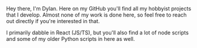 Hey there, I'm Dylan. Here on my GitHub you'll find all my hobbyist projects that I develop. Almost none of my work is done here, so feel free to reach out directly if you're interested in that.

I primarily dabble in React (JS/TS), but you'll also find a lot of node scripts and some of my older Python scripts in here as well.
